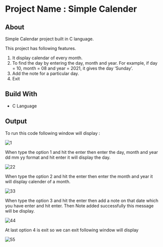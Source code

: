 # Project Name : Simple Calender

<h2>About</h2> 

Simple Calendar project built in C language. 

This project has following features.

<ol>
  <li>It display calendar of every month.</li>
  <li>To find the day by entering the day, month and year. For example, if day = 10, month = 08 and year = 2021, it gives the day ‘Sunday’.</li>
  <li>Add the note for a particular day.</li>
  <li>Exit</li>
</ol>
<h2> Build With </h2> 
<ul>
  <li> C Language </li>
 </ul>

<h2>Output</h2>

To run this code following window will display :

![1](https://user-images.githubusercontent.com/72408657/128888344-558eb8d6-ce7c-4c4f-a2cd-da84d4098272.JPG)

When type the option 1 and hit the enter then enter the day, month and year dd mm yy format and hit enter it will display the day. 

![22](https://user-images.githubusercontent.com/72408657/128888899-3a4c6e34-931e-4fd4-926d-f3898eaf57f4.JPG)

When type the option 2 and hit the enter then enter the month and year it will display calender of a month.

![33](https://user-images.githubusercontent.com/72408657/128890242-fe30db98-bbaf-4f7e-9a1b-c0655ebaa8bf.JPG)

When type the option 3 and hit the enter then add a note on that date which you have enter and hit enter. Then Note added successfully this message will be display. 

![44](https://user-images.githubusercontent.com/72408657/128890990-dc61fc3a-81de-4cd3-b00f-f2656d75e845.JPG)

At last option 4 is exit so we can exit following window will display 

![55](https://user-images.githubusercontent.com/72408657/128891149-0ee0a106-e1f8-4fb9-ace5-bcf138760801.JPG)
